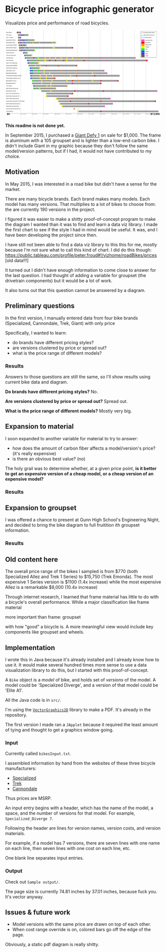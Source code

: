 # Bicycle price infographic generator

Visualizes price and performance of road bicycles.

<p align="center" style="text-align: center">
<img src="sample_output/sample_output.png" alt="Bike price infographic">
</p>

**This readme is not done yet.**

In September 2015, I purchased a [Giant Defy 1](http://www.giant-bicycles.com/en-us/bikes/model/defy.1/18733/76108/) on sale for $1,000. The frame is aluminum with a 105 groupset and is lighter than a low-end carbon bike. I didn't include Giant in my graphic because they don't follow the same model/version patterns, but if I had, it would not have contributed to my choice.

## Motivation

In May 2015, I was interested in a road bike but didn't have a sense for the market. 

There are many bicycle brands. Each brand makes many models. Each model has many versions.  That multiplies to a lot of bikes to choose from: the are currently 190 versions in the project.

I figured it was easier to make a shitty proof-of-concept program to make the diagram I wanted than it was to find and learn a data viz library. I made the first chart to see if the style I had in mind would be useful. It was, and I have been developing the project since then.

I have still not been able to find a data viz library to this this for me, mostly because I'm not sure what to call this kind of chart. I did do this though: https://public.tableau.com/profile/peter.froud#!/vizhome/roadBikes/prices [old data!!!]

It turned out I didn't have enough information to come close to answer for the last question. I had thought of adding a variable for groupset (the drivetrain components) but it would be a lot of work.

It also turns out that this question cannot be answered by a diagram.

## Preliminary questions

In the first version, I manually entered data from four bike brands (Specialized, Cannondale, Trek, Giant) with only price

Specifically, I wanted to learn:

* do brands have different pricing styles?
* are versions clustered by price or spread out?
* what is the price range of different models?

### Results

Answers to those questions are still the same, so I'll show results using current bike data and diagram.

**Do brands have different pricing styles?**
No.

**Are versions clustered by price or spread out?**
Spread out.

**What is the price range of different models?**
Mostly very big.


## Expansion to material

I soon expanded to another variable for material to try to answer:

- how does the amount of carbon fiber affects a model/version's price? (it's really expensive)
- is there an obvious best value? (no)

The holy grail was to determine whether, at a given price point, **is it better to get an expensive version of a cheap model, or a cheap version of an expensive model?**

### Results




## Expansion to groupset

I was offered a chance to present at Gunn High School's Engineering Night, and decided to bring the bike diagram to full fruitition ith groupset information. 


### Results

## Old content here

The overall price range of the bikes I sampled is from $770 (both Specialized Allez and Trek 1 Series) to $15,750 (Trek Emonda). The most expensive 1 Series version is $1100 (1.4x increase) while the most expensive Allez is a remarkable $8,000 (10.4x increase)


Through internet research, I learned that frame material has little to do with a bicycle's overall performance. While a major classification like frame material 

more important than frame: groupset

 with how "good" a bicycle is. A more meaningful view would include key components like groupset and wheels.

## Implementation

I wrote this in Java because it's already installed and I already know how to use it.
It would make several hundred times more sense to use a data visualization library to do this,
but I started with this proof-of-concept.  

A `Bike` object is a *model* of bike, and holds set of *versions* of the model. A model could be 'Specialized Diverge', and a version of that model could be 'Elite A1'.


All the Java code is in `src/`.


I'm using the [`VectorGraphics2D`](http://trac.erichseifert.de/vectorgraphics2d/) library to make a PDF. It's already in the repository.
 
The first version I made ran a `JApplet` because it required the least amount of tying and thought to get a graphics window going.

### Input

Currently called `bikesInput.txt`.

I assembled information by hand from the websites of these three bicycle manufacturers:

- [Specialized](http://www.specialized.com/us/en/home/)
- [Trek](http://www.trekbikes.com/us/en/)
- [Cannondale](http://www.cannondale.com/)

Thus prices are MSRP.

An input entry begins with a header, which has the name of the model, a space, and the number of versions for that model. For example, `Specialized_Diverge 7`.

Following the header are lines for version names, version costs, and version materials.

For example, if a model has 7 versions, there are seven lines with one name on each line, then seven lines with one cost on each line, etc.

One blank line separates input entries.


### Output

Check out `Sample output/`.

The page size is currently 74.81 inches by 37.01 inches, because fuck you. It's vector anyway.


## Issues & future work
- Model versions with the same price are drawn on top of each other.
- When cost range override is on, colored bars go off the edge of the page.

Obviously, a static pdf diagram is really shitty.
